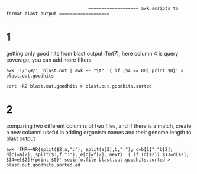                                    
                                   =================== awk scripts to format blast output ===================

# 1
getting only good hits from blast output (fmt7); here column 4 is query coverage, you can add more filters

`awk '!/^\#/'  blast.out | awk -F "\t" '{ if ($4 >= 80) print $0}' > blast.out.goodhits`

`sort -k2 blast.out.goodhits > blast.out.goodhits.sorted`

# 2
comparing two different columns of two files, and if there is a match, create a new column!
useful in adding organism names and their genome length to blast output 

`awk 'FNR==NR{split($2,a,":"); split(a[2],b,"."); c=b[1]"."b[2]; d[c]=a[2]; split($3,f,":"); e[c]=f[2]; next}  { if (d[$2]) $13=d[$2]; $14=e[$2]}{print $0}' seqinfo.file blast.out.goodhits.sorted > blast.out.goodhits.sorted.ed`



